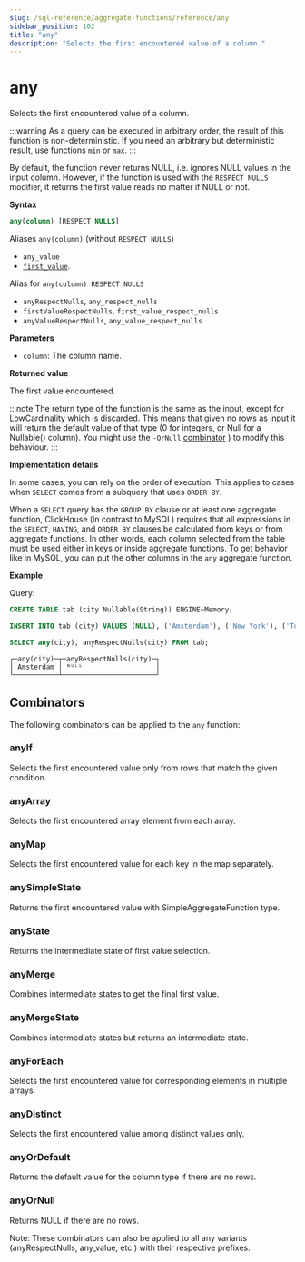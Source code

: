 ```yaml
---
slug: /sql-reference/aggregate-functions/reference/any
sidebar_position: 102
title: "any"
description: "Selects the first encountered value of a column."
---
```


# any

Selects the first encountered value of a column.

:::warning
As a query can be executed in arbitrary order, the result of this function is non-deterministic.
If you need an arbitrary but deterministic result, use functions [`min`](../reference/min.md) or [`max`](../reference/max.md).
:::

By default, the function never returns NULL, i.e. ignores NULL values in the input column.
However, if the function is used with the `RESPECT NULLS` modifier, it returns the first value reads no matter if NULL or not.

**Syntax**

```sql
any(column) [RESPECT NULLS]
```

Aliases `any(column)` (without `RESPECT NULLS`)
- `any_value`
- [`first_value`](../reference/first_value.md).

Alias for `any(column) RESPECT NULLS`
- `anyRespectNulls`, `any_respect_nulls`
- `firstValueRespectNulls`, `first_value_respect_nulls`
- `anyValueRespectNulls`, `any_value_respect_nulls`

**Parameters**
- `column`: The column name.

**Returned value**

The first value encountered.

:::note
The return type of the function is the same as the input, except for LowCardinality which is discarded.
This means that given no rows as input it will return the default value of that type (0 for integers, or Null for a Nullable() column).
You might use the `-OrNull` [combinator](../../../sql-reference/aggregate-functions/combinators.md) ) to modify this behaviour.
:::

**Implementation details**

In some cases, you can rely on the order of execution.
This applies to cases when `SELECT` comes from a subquery that uses `ORDER BY`.

When a `SELECT` query has the `GROUP BY` clause or at least one aggregate function, ClickHouse (in contrast to MySQL) requires that all expressions in the `SELECT`, `HAVING`, and `ORDER BY` clauses be calculated from keys or from aggregate functions.
In other words, each column selected from the table must be used either in keys or inside aggregate functions.
To get behavior like in MySQL, you can put the other columns in the `any` aggregate function.

**Example**

Query:

```sql
CREATE TABLE tab (city Nullable(String)) ENGINE=Memory;

INSERT INTO tab (city) VALUES (NULL), ('Amsterdam'), ('New York'), ('Tokyo'), ('Valencia'), (NULL);

SELECT any(city), anyRespectNulls(city) FROM tab;
```

```response
┌─any(city)─┬─anyRespectNulls(city)─┐
│ Amsterdam │ ᴺᵁᴸᴸ                  │
└───────────┴───────────────────────┘
```

## Combinators

The following combinators can be applied to the `any` function:

### anyIf
Selects the first encountered value only from rows that match the given condition.

### anyArray
Selects the first encountered array element from each array.

### anyMap
Selects the first encountered value for each key in the map separately.

### anySimpleState
Returns the first encountered value with SimpleAggregateFunction type.

### anyState
Returns the intermediate state of first value selection.

### anyMerge
Combines intermediate states to get the final first value.

### anyMergeState
Combines intermediate states but returns an intermediate state.

### anyForEach
Selects the first encountered value for corresponding elements in multiple arrays.

### anyDistinct
Selects the first encountered value among distinct values only.

### anyOrDefault
Returns the default value for the column type if there are no rows.

### anyOrNull
Returns NULL if there are no rows.

Note: These combinators can also be applied to all any variants (anyRespectNulls, any_value, etc.) with their respective prefixes.
